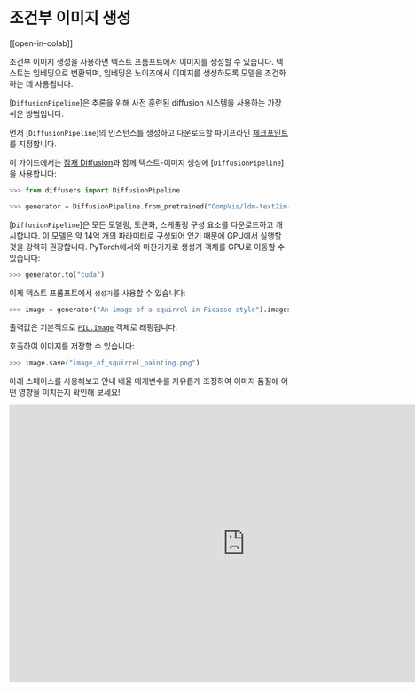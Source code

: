 <!--Copyright 2023 The HuggingFace Team. All rights reserved.

Licensed under the Apache License, Version 2.0 (the "License"); you may not use this file except in compliance with
the License. You may obtain a copy of the License at

http://www.apache.org/licenses/LICENSE-2.0

Unless required by applicable law or agreed to in writing, software distributed under the License is distributed on
an "AS IS" BASIS, WITHOUT WARRANTIES OR CONDITIONS OF ANY KIND, either express or implied. See the License for the
specific language governing permissions and limitations under the License.
-->

# 조건부 이미지 생성

[[open-in-colab]]

조건부 이미지 생성을 사용하면 텍스트 프롬프트에서 이미지를 생성할 수 있습니다. 텍스트는 임베딩으로 변환되며, 임베딩은 노이즈에서 이미지를 생성하도록 모델을 조건화하는 데 사용됩니다.

[`DiffusionPipeline`]은 추론을 위해 사전 훈련된 diffusion 시스템을 사용하는 가장 쉬운 방법입니다.

먼저 [`DiffusionPipeline`]의 인스턴스를 생성하고 다운로드할 파이프라인 [체크포인트](https://huggingface.co/models?library=diffusers&sort=downloads)를 지정합니다.

이 가이드에서는 [잠재 Diffusion](https://huggingface.co/CompVis/ldm-text2im-large-256)과 함께 텍스트-이미지 생성에 [`DiffusionPipeline`]을 사용합니다:

```python
>>> from diffusers import DiffusionPipeline

>>> generator = DiffusionPipeline.from_pretrained("CompVis/ldm-text2im-large-256")
```

[`DiffusionPipeline`]은 모든 모델링, 토큰화, 스케줄링 구성 요소를 다운로드하고 캐시합니다. 
이 모델은 약 14억 개의 파라미터로 구성되어 있기 때문에 GPU에서 실행할 것을 강력히 권장합니다.
PyTorch에서와 마찬가지로 생성기 객체를 GPU로 이동할 수 있습니다:

```python
>>> generator.to("cuda")
```

이제 텍스트 프롬프트에서 `생성기`를 사용할 수 있습니다:

```python
>>> image = generator("An image of a squirrel in Picasso style").images[0]
```

출력값은 기본적으로 [`PIL.Image`](https://pillow.readthedocs.io/en/stable/reference/Image.html?highlight=image#the-image-class) 객체로 래핑됩니다.

호출하여 이미지를 저장할 수 있습니다:

```python
>>> image.save("image_of_squirrel_painting.png")
```

아래 스페이스를 사용해보고 안내 배율 매개변수를 자유롭게 조정하여 이미지 품질에 어떤 영향을 미치는지 확인해 보세요!

<iframe
	src="https://stabilityai-stable-diffusion.hf.space"
	frameborder="0"
	width="850"
	height="500"
></iframe>